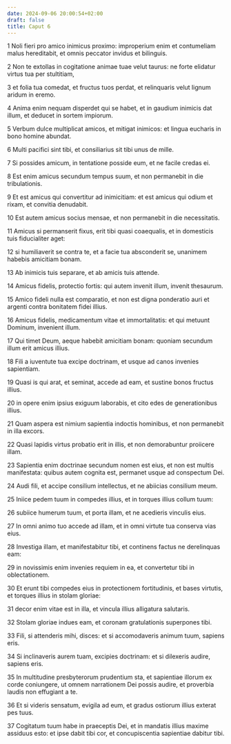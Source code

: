 ```yaml
---
date: 2024-09-06 20:00:54+02:00
draft: false
title: Caput 6
---
```





1 Noli fieri pro amico inimicus proximo: improperium enim et contumeliam malus hereditabit, et omnis peccator invidus et bilinguis.

2 Non te extollas in cogitatione animae tuae velut taurus: ne forte elidatur virtus tua per stultitiam,

3 et folia tua comedat, et fructus tuos perdat, et relinquaris velut lignum aridum in eremo.

4 Anima enim nequam disperdet qui se habet, et in gaudium inimicis dat illum, et deducet in sortem impiorum.

5 Verbum dulce multiplicat amicos, et mitigat inimicos: et lingua eucharis in bono homine abundat.

6 Multi pacifici sint tibi, et consiliarius sit tibi unus de mille.

7 Si possides amicum, in tentatione posside eum, et ne facile credas ei.

8 Est enim amicus secundum tempus suum, et non permanebit in die tribulationis.

9 Et est amicus qui convertitur ad inimicitiam: et est amicus qui odium et rixam, et convitia denudabit.

10 Est autem amicus socius mensae, et non permanebit in die necessitatis.

11 Amicus si permanserit fixus, erit tibi quasi coaequalis, et in domesticis tuis fiducialiter aget:

12 si humiliaverit se contra te, et a facie tua absconderit se, unanimem habebis amicitiam bonam.

13 Ab inimicis tuis separare, et ab amicis tuis attende.

14 Amicus fidelis, protectio fortis: qui autem invenit illum, invenit thesaurum.

15 Amico fideli nulla est comparatio, et non est digna ponderatio auri et argenti contra bonitatem fidei illius.

16 Amicus fidelis, medicamentum vitae et immortalitatis: et qui metuunt Dominum, invenient illum.

17 Qui timet Deum, aeque habebit amicitiam bonam: quoniam secundum illum erit amicus illius.

18 Fili a iuventute tua excipe doctrinam, et usque ad canos invenies sapientiam.

19 Quasi is qui arat, et seminat, accede ad eam, et sustine bonos fructus illius.

20 in opere enim ipsius exiguum laborabis, et cito edes de generationibus illius.

21 Quam aspera est nimium sapientia indoctis hominibus, et non permanebit in illa excors.

22 Quasi lapidis virtus probatio erit in illis, et non demorabuntur proiicere illam.

23 Sapientia enim doctrinae secundum nomen est eius, et non est multis manifestata: quibus autem cognita est, permanet usque ad conspectum Dei.

24 Audi fili, et accipe consilium intellectus, et ne abiicias consilium meum.

25 Iniice pedem tuum in compedes illius, et in torques illius collum tuum:

26 subiice humerum tuum, et porta illam, et ne acedieris vinculis eius.

27 In omni animo tuo accede ad illam, et in omni virtute tua conserva vias eius.

28 Investiga illam, et manifestabitur tibi, et continens factus ne derelinquas eam:

29 in novissimis enim invenies requiem in ea, et convertetur tibi in oblectationem.

30 Et erunt tibi compedes eius in protectionem fortitudinis, et bases virtutis, et torques illius in stolam gloriae:

31 decor enim vitae est in illa, et vincula illius alligatura salutaris.

32 Stolam gloriae indues eam, et coronam gratulationis superpones tibi.

33 Fili, si attenderis mihi, disces: et si accomodaveris animum tuum, sapiens eris.

34 Si inclinaveris aurem tuam, excipies doctrinam: et si dilexeris audire, sapiens eris.

35 In multitudine presbyterorum prudentium sta, et sapientiae illorum ex corde coniungere, ut omnem narrationem Dei possis audire, et proverbia laudis non effugiant a te.

36 Et si videris sensatum, evigila ad eum, et gradus ostiorum illius exterat pes tuus.

37 Cogitatum tuum habe in praeceptis Dei, et in mandatis illius maxime assiduus esto: et ipse dabit tibi cor, et concupiscentia sapientiae dabitur tibi.

